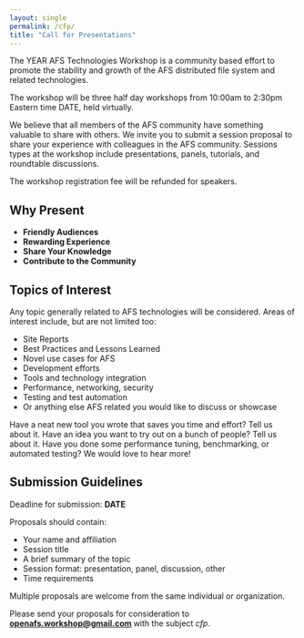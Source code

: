 ```yaml
---
layout: single
permalink: /cfp/
title: "Call for Presentations"
---
```


The YEAR AFS Technologies Workshop is a community based effort to promote the
stability and growth of the AFS distributed file system and related
technologies.

The workshop will be three half day workshops from 10:00am to 2:30pm Eastern
time DATE, held virtually.

We believe that all members of the AFS community have something valuable to
share with others.  We invite you to submit a session proposal to share your
experience with colleagues in the AFS community.  Sessions types at the
workshop include presentations, panels, tutorials, and roundtable discussions.

The workshop registration fee will be refunded for speakers.

## Why Present

* **Friendly Audiences**
* **Rewarding Experience**
* **Share Your Knowledge**
* **Contribute to the Community**

## Topics of Interest

Any topic generally related to AFS technologies will be considered. Areas of
interest include, but are not limited too:

* Site Reports
* Best Practices and Lessons Learned
* Novel use cases for AFS
* Development efforts
* Tools and technology integration
* Performance, networking, security
* Testing and test automation
* Or anything else AFS related you would like to discuss or showcase

Have a neat new tool you wrote that saves you time and effort? Tell us about
it. Have an idea you want to try out on a bunch of people? Tell us about it.
Have you done some performance tuning, benchmarking, or automated testing?  We
would love to hear more!

## Submission Guidelines

Deadline for submission: **DATE**

Proposals should contain:

* Your name and affiliation
* Session title
* A brief summary of the topic
* Session format: presentation, panel, discussion, other
* Time requirements

Multiple proposals are welcome from the same individual or organization.

Please send your proposals for consideration to
<strong>
<a href="mailto:openafs.workshop@gmail.com?subject=cfp" target="_blank">
openafs.workshop@gmail.com
</a>
</strong>
with the subject _cfp_.
